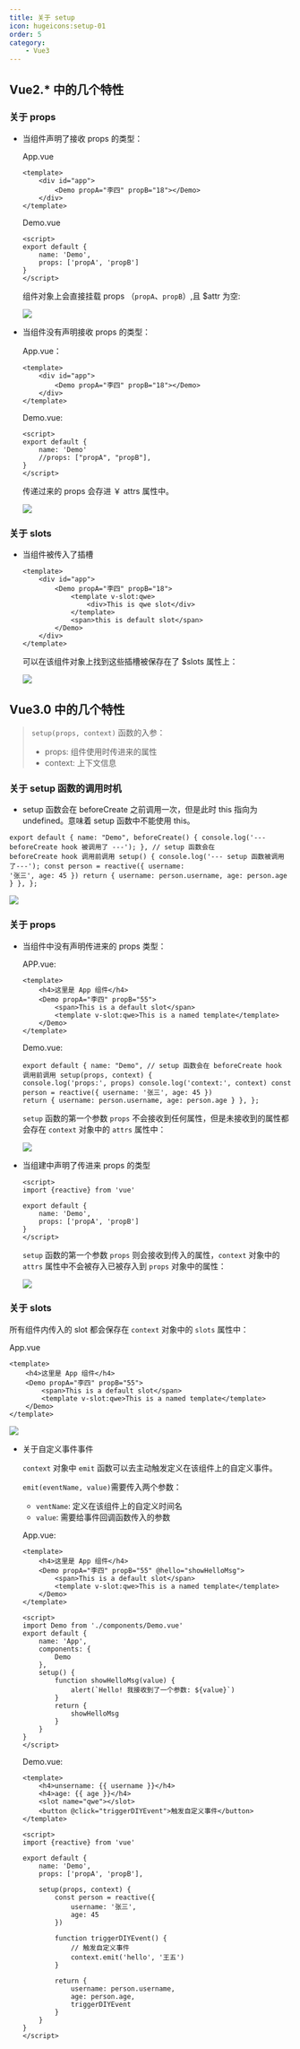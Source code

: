 ```yaml
---
title: 关于 setup
icon: hugeicons:setup-01
order: 5
category:
    - Vue3
---
```


## Vue2.\* 中的几个特性

### 关于 **props**

-   当组件声明了接收 props 的类型：

    App.vue

    ```vue
    <template>
        <div id="app">
            <Demo propA="李四" propB="18"></Demo>
        </div>
    </template>
    ```

    Demo.vue

    ```vue
    <script>
    export default {
        name: 'Demo',
        props: ['propA', 'propB']
    }
    </script>
    ```

    组件对象上会直接挂载 props （`propA`、`propB`）,且 $attr 为空:

    ![](../../../.vuepress/public/assets/images/coding-more/vue3/image-20230405203955996.png)

-   当组件没有声明接收 props 的类型：

    App.vue：

    ```vue
    <template>
        <div id="app">
            <Demo propA="李四" propB="18"></Demo>
        </div>
    </template>
    ```

    Demo.vue:

    ```vue
    <script>
    export default {
        name: 'Demo'
        //props: ["propA", "propB"],
    }
    </script>
    ```

    传递过来的 props 会存进 ￥ attrs 属性中。

    ![](../../../.vuepress/public/assets/images/coding-more/vue3/image-20230405204258256.png)

### 关于 **slots**

-   当组件被传入了插槽

    ```vue
    <template>
        <div id="app">
            <Demo propA="李四" propB="18">
                <template v-slot:qwe>
                    <div>This is qwe slot</div>
                </template>
                <span>this is default slot</span>
            </Demo>
        </div>
    </template>
    ```

    可以在该组件对象上找到这些插槽被保存在了 $slots 属性上：

    ![](../../../.vuepress/public/assets/images/coding-more/vue3/image-20230405213353997.png)

## Vue3.0 中的几个特性

> `setup(props, context)` 函数的入参：
>
> -   props: 组件使用时传进来的属性
> -   context: 上下文信息

### 关于 **setup** 函数的**调用时机**

-   setup 函数会在 beforeCreate 之前调用一次，但是此时 this 指向为 undefined。意味着 setup 函数中不能使用 this。

```vue
export default { name: "Demo", beforeCreate() { console.log('--- beforeCreate hook 被调用了 ---'); }, // setup 函数会在
beforeCreate hook 调用前调用 setup() { console.log('--- setup 函数被调用了---'); const person = reactive({ username:
'张三', age: 45 }) return { username: person.username, age: person.age } }, };
```

![](../../../.vuepress/public/assets/images/coding-more/vue3/image-20230405215426203.png)

### 关于 **props**

-   当组件中没有声明传进来的 props 类型：

    APP.vue:

    ```vue
    <template>
        <h4>这里是 App 组件</h4>
        <Demo propA="李四" propB="55">
            <span>This is a default slot</span>
            <template v-slot:qwe>This is a named template</template>
        </Demo>
    </template>
    ```

    Demo.vue:

    ```vue
    export default { name: "Demo", // setup 函数会在 beforeCreate hook 调用前调用 setup(props, context) {
    console.log('props:', props) console.log('context:', context) const person = reactive({ username: '张三', age: 45 })
    return { username: person.username, age: person.age } }, };
    ```

    `setup` 函数的第一个参数 `props` 不会接收到任何属性，但是未接收到的属性都会存在 `context` 对象中的 `attrs` 属性中：

    ![](../../../.vuepress/public/assets/images/coding-more/vue3/image-20230405220936225.png)

-   当组建中声明了传进来 props 的类型

    ```vue
    <script>
    import {reactive} from 'vue'

    export default {
        name: 'Demo',
        props: ['propA', 'propB']
    }
    </script>
    ```

    `setup` 函数的第一个参数 `props` 则会接收到传入的属性，`context` 对象中的 `attrs` 属性中不会被存入已被存入到 `props` 对象中的属性：

    ![](../../../.vuepress/public/assets/images/coding-more/vue3/image-20230405221611480.png)

### 关于 **slots**

所有组件内传入的 slot 都会保存在 `context` 对象中的 `slots` 属性中：

App.vue

```vue
<template>
    <h4>这里是 App 组件</h4>
    <Demo propA="李四" propB="55">
        <span>This is a default slot</span>
        <template v-slot:qwe>This is a named template</template>
    </Demo>
</template>
```

![](../../../.vuepress/public/assets/images/coding-more/vue3/image-20230405222935090.png)

-   关于自定义事件事件

    `context` 对象中 `emit` 函数可以去主动触发定义在该组件上的自定义事件。

    `emit(eventName, value)`需要传入两个参数：

    -   `ventName`: 定义在该组件上的自定义时间名
    -   `value`: 需要给事件回调函数传入的参数

    App.vue:

    ```vue
    <template>
        <h4>这里是 App 组件</h4>
        <Demo propA="李四" propB="55" @hello="showHelloMsg">
            <span>This is a default slot</span>
            <template v-slot:qwe>This is a named template</template>
        </Demo>
    </template>

    <script>
    import Demo from './components/Demo.vue'
    export default {
        name: 'App',
        components: {
            Demo
        },
        setup() {
            function showHelloMsg(value) {
                alert(`Hello! 我接收到了一个参数: ${value}`)
            }
            return {
                showHelloMsg
            }
        }
    }
    </script>
    ```

    Demo.vue:

    ```vue
    <template>
        <h4>unsername: {{ username }}</h4>
        <h4>age: {{ age }}</h4>
        <slot name="qwe"></slot>
        <button @click="triggerDIYEvent">触发自定义事件</button>
    </template>

    <script>
    import {reactive} from 'vue'

    export default {
        name: 'Demo',
        props: ['propA', 'propB'],

        setup(props, context) {
            const person = reactive({
                username: '张三',
                age: 45
            })

            function triggerDIYEvent() {
                // 触发自定义事件
                context.emit('hello', '王五')
            }

            return {
                username: person.username,
                age: person.age,
                triggerDIYEvent
            }
        }
    }
    </script>
    ```
